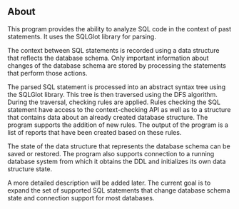 ## About

This program provides the ability to analyze SQL code in the context of past statements. It uses the SQLGlot library for parsing. 

The context between SQL statements is recorded using a data structure that reflects the database schema. Only important information about changes of the database schema are stored by processing the statements that perform those actions.

The parsed SQL statement is processed into an abstract syntax tree using the SQLGlot library. This tree is then traversed using the DFS algorithm. During the traversal, checking rules are applied. Rules checking the SQL statement have access to the context-checking API as well as to a structure that contains data about an already created database structure. The program supports the addition of new rules. The output of the program is a list of reports that have been created based on these rules.

The state of the data structure that represents the database schema can be saved or restored. The program also supports connection to a running database system from which it obtains the DDL and initializes its own data structure state.

A more detailed description will be added later. The current goal is to expand the set of supported SQL statements that change database schema state and connection support for most databases.

